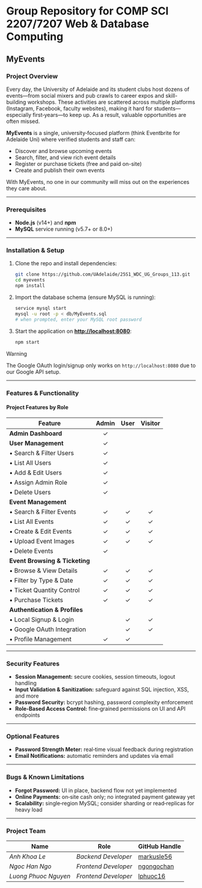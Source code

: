 # Group Repository for COMP SCI 2207/7207 Web & Database Computing

## MyEvents

### Project Overview

Every day, the University of Adelaide and its student clubs host dozens of events—from social mixers and pub crawls to career expos and skill-building workshops. These activities are scattered across multiple platforms (Instagram, Facebook, faculty websites), making it hard for students—especially first‑years—to keep up. As a result, valuable opportunities are often missed.

**MyEvents** is a single, university‑focused platform (think Eventbrite for Adelaide Uni) where verified students and staff can:

* Discover and browse upcoming events
* Search, filter, and view rich event details
* Register or purchase tickets (free and paid on-site)
* Create and publish their own events

With MyEvents, no one in our community will miss out on the experiences they care about.

---

### Prerequisites

* **Node.js** (v14+) and **npm**
* **MySQL** service running (v5.7+ or 8.0+)

---

### Installation & Setup

1. Clone the repo and install dependencies:

   ```bash
   git clone https://github.com/UAdelaide/25S1_WDC_UG_Groups_113.git
   cd myevents
   npm install
   ```
2. Import the database schema (ensure MySQL is running):

   ```bash
   service mysql start
   mysql -u root -p < db/MyEvents.sql
   # when prompted, enter your MySQL root password
   ```
3. Start the application on **[http://localhost:8080](http://localhost:8080)**:

   ```bash
   npm start
   ```
> [!WARNING]
> The Google OAuth login/signup only works on `http://localhost:8080` due to our Google API setup.

---

### Features & Functionality

#### Project Features by Role

| Feature                        | Admin | User | Visitor |
| ------------------------------ | :---: | :--: | :-----: |
| **Admin Dashboard**            |   ✓   |      |         |
| **User Management**            |   ✓   |      |         |
| • Search & Filter Users        |   ✓   |      |         |
| • List All Users               |   ✓   |      |         |
| • Add & Edit Users             |   ✓   |      |         |
| • Assign Admin Role            |   ✓   |      |         |
| • Delete Users                 |   ✓   |      |         |
| **Event Management**           |       |      |         |
| • Search & Filter Events       |   ✓   |   ✓  |    ✓    |
| • List All Events              |   ✓   |   ✓  |    ✓    |
| • Create & Edit Events         |   ✓   |   ✓  |    ✓    |
| • Upload Event Images          |   ✓   |   ✓  |    ✓    |
| • Delete Events                |   ✓   |      |         |
| **Event Browsing & Ticketing** |       |      |         |
| • Browse & View Details        |   ✓   |   ✓  |    ✓    |
| • Filter by Type & Date        |   ✓   |   ✓  |    ✓    |
| • Ticket Quantity Control      |   ✓   |   ✓  |    ✓    |
| • Purchase Tickets             |   ✓   |   ✓  |    ✓    |
| **Authentication & Profiles**  |       |      |         |
| • Local Signup & Login         |       |   ✓  |    ✓    |
| • Google OAuth Integration     |       |   ✓  |    ✓    |
| • Profile Management           |   ✓   |   ✓  |         |

---

### Security Features

* **Session Management:** secure cookies, session timeouts, logout handling
* **Input Validation & Sanitization:** safeguard against SQL injection, XSS, and more
* **Password Security:** bcrypt hashing, password complexity enforcement
* **Role-Based Access Control:** fine‑grained permissions on UI and API endpoints

---

### Optional Features

* **Password Strength Meter:** real‑time visual feedback during registration
* **Email Notifications:** automatic reminders and updates via email

---

### Bugs & Known Limitations

* **Forgot Password:** UI in place, backend flow not yet implemented
* **Online Payments:** on‑site cash only; no integrated payment gateway yet
* **Scalability:** single‑region MySQL; consider sharding or read‑replicas for heavy load

---

### Project Team
| Name                 | Role                       | GitHub Handle                                  |
|----------------------|----------------------------|------------------------------------------------|
| *Anh Khoa Le*        | *Backend Developer*        | [markusle56](https://github.com/markusle56)    |
| *Ngoc Han Ngo*       | *Frontend Developer*       | [ngongochan](https://github.com/ngongochan)    |
| *Luong Phuoc Nguyen* | *Frontend Developer*       | [lphuoc16](https://github.com/lphuoc16)        |


